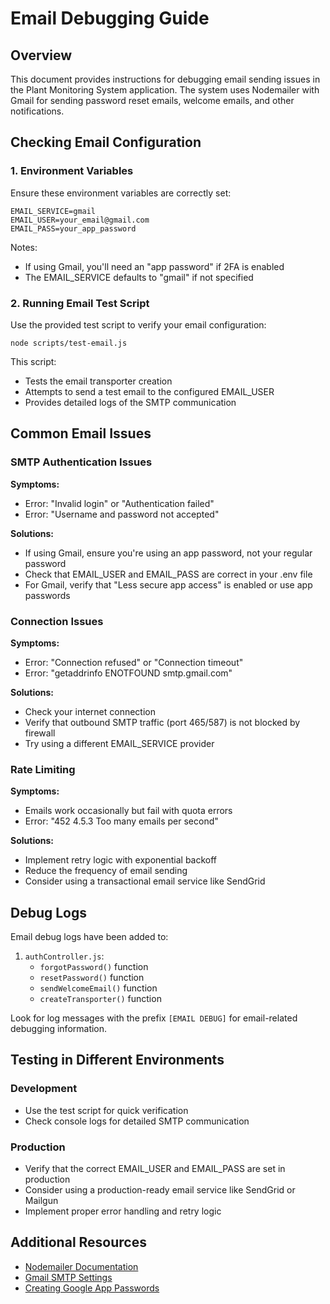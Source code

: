 # Email Debugging Guide

## Overview

This document provides instructions for debugging email sending issues in the Plant Monitoring System application. The system uses Nodemailer with Gmail for sending password reset emails, welcome emails, and other notifications.

## Checking Email Configuration

### 1. Environment Variables

Ensure these environment variables are correctly set:

```
EMAIL_SERVICE=gmail
EMAIL_USER=your_email@gmail.com
EMAIL_PASS=your_app_password
```

Notes:
- If using Gmail, you'll need an "app password" if 2FA is enabled
- The EMAIL_SERVICE defaults to "gmail" if not specified

### 2. Running Email Test Script

Use the provided test script to verify your email configuration:

```
node scripts/test-email.js
```

This script:
- Tests the email transporter creation
- Attempts to send a test email to the configured EMAIL_USER
- Provides detailed logs of the SMTP communication

## Common Email Issues

### SMTP Authentication Issues

**Symptoms:**
- Error: "Invalid login" or "Authentication failed"
- Error: "Username and password not accepted"

**Solutions:**
- If using Gmail, ensure you're using an app password, not your regular password
- Check that EMAIL_USER and EMAIL_PASS are correct in your .env file
- For Gmail, verify that "Less secure app access" is enabled or use app passwords

### Connection Issues

**Symptoms:**
- Error: "Connection refused" or "Connection timeout"
- Error: "getaddrinfo ENOTFOUND smtp.gmail.com"

**Solutions:**
- Check your internet connection
- Verify that outbound SMTP traffic (port 465/587) is not blocked by firewall
- Try using a different EMAIL_SERVICE provider

### Rate Limiting

**Symptoms:**
- Emails work occasionally but fail with quota errors
- Error: "452 4.5.3 Too many emails per second"

**Solutions:**
- Implement retry logic with exponential backoff
- Reduce the frequency of email sending
- Consider using a transactional email service like SendGrid

## Debug Logs

Email debug logs have been added to:

1. `authController.js`: 
   - `forgotPassword()` function
   - `resetPassword()` function
   - `sendWelcomeEmail()` function
   - `createTransporter()` function

Look for log messages with the prefix `[EMAIL DEBUG]` for email-related debugging information.

## Testing in Different Environments

### Development

- Use the test script for quick verification
- Check console logs for detailed SMTP communication

### Production

- Verify that the correct EMAIL_USER and EMAIL_PASS are set in production
- Consider using a production-ready email service like SendGrid or Mailgun
- Implement proper error handling and retry logic

## Additional Resources

- [Nodemailer Documentation](https://nodemailer.com/about/)
- [Gmail SMTP Settings](https://support.google.com/mail/answer/7126229)
- [Creating Google App Passwords](https://support.google.com/accounts/answer/185833)